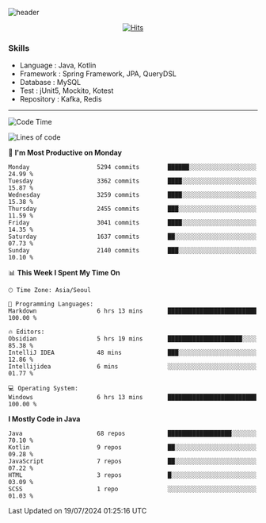 <!-- Github Profile Readme로 프로필 꾸미기 : https://zzsza.github.io/development/2020/07/10/make-github-profile-readme/ -->

<!-- github theme -->
  <!-- 
    ![header](https://capsule-render.vercel.app/api?type=slice&color=e0f0e3&height=150&section=header&text=beasy&fontSize=45)
  -->
  ![header](https://capsule-render.vercel.app/api?type=soft&color=e0f0e3&height=150&section=header&text=Choi-YongSeok&fontSize=55&animation=twinkling)


<!-- hits count : https://hits.seeyoufarm.com/ -->
<div align=center>
    
  [![Hits](https://hits.seeyoufarm.com/api/count/incr/badge.svg?url=https%3A%2F%2Fgithub.com%2Fchoi-ys&count_bg=%2379C83D&title_bg=%23555555&icon=&icon_color=%23E7E7E7&title=hits&edge_flat=false)](https://hits.seeyoufarm.com)

</div>


<!-- Committed Top Lang -->
<div align=center>
</div>


### Skills
 - Language : Java, Kotlin
 - Framework : Spring Framework, JPA, QueryDSL
 - Database : MySQL
 - Test : jUnit5, Mockito, Kotest
 - Repository : Kafka, Redis

---

<!--START_SECTION:waka-->
![Code Time](http://img.shields.io/badge/Code%20Time-4%2C232%20hrs%2024%20mins-blue)

![Lines of code](https://img.shields.io/badge/From%20Hello%20World%20I%27ve%20Written-14.9%20million%20lines%20of%20code-blue)

📅 **I'm Most Productive on Monday** 

```text
Monday                   5294 commits        ██████░░░░░░░░░░░░░░░░░░░   24.99 % 
Tuesday                  3362 commits        ████░░░░░░░░░░░░░░░░░░░░░   15.87 % 
Wednesday                3259 commits        ████░░░░░░░░░░░░░░░░░░░░░   15.38 % 
Thursday                 2455 commits        ███░░░░░░░░░░░░░░░░░░░░░░   11.59 % 
Friday                   3041 commits        ████░░░░░░░░░░░░░░░░░░░░░   14.35 % 
Saturday                 1637 commits        ██░░░░░░░░░░░░░░░░░░░░░░░   07.73 % 
Sunday                   2140 commits        ███░░░░░░░░░░░░░░░░░░░░░░   10.10 % 
```


📊 **This Week I Spent My Time On** 

```text
🕑︎ Time Zone: Asia/Seoul

💬 Programming Languages: 
Markdown                 6 hrs 13 mins       █████████████████████████   100.00 % 

🔥 Editors: 
Obsidian                 5 hrs 19 mins       █████████████████████░░░░   85.38 % 
IntelliJ IDEA            48 mins             ███░░░░░░░░░░░░░░░░░░░░░░   12.86 % 
Intellijidea             6 mins              ░░░░░░░░░░░░░░░░░░░░░░░░░   01.77 % 

💻 Operating System: 
Windows                  6 hrs 13 mins       █████████████████████████   100.00 % 
```

**I Mostly Code in Java** 

```text
Java                     68 repos            ██████████████████░░░░░░░   70.10 % 
Kotlin                   9 repos             ██░░░░░░░░░░░░░░░░░░░░░░░   09.28 % 
JavaScript               7 repos             ██░░░░░░░░░░░░░░░░░░░░░░░   07.22 % 
HTML                     3 repos             █░░░░░░░░░░░░░░░░░░░░░░░░   03.09 % 
SCSS                     1 repo              ░░░░░░░░░░░░░░░░░░░░░░░░░   01.03 % 
```




 Last Updated on 19/07/2024 01:25:16 UTC
<!--END_SECTION:waka-->

<!-- 
![footer](https://capsule-render.vercel.app/api?section=footer&type=slice&color=e0f0e3)
-->

